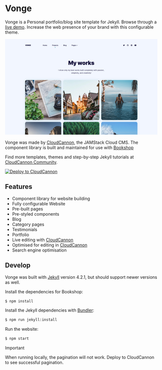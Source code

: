 # Vonge

Vonge is a Personal portfolio/blog site template for Jekyll. Browse through a [live demo](https://jazzed-kale.cloudvent.net/).
Increase the web presence of your brand with this configurable theme.

![Vonge template screenshot](_screenshot.png)

Vonge was made by [CloudCannon](http://cloudcannon.com/), the JAMStack Cloud CMS.
The component library is built and maintained for use with [Bookshop](https://github.com/cloudcannon/bookshop/)

Find more templates, themes and step-by-step Jekyll tutorials at [CloudCannon Community](https://cloudcannon.com/community/).

[![Deploy to CloudCannon](https://buttons.cloudcannon.com/deploy.svg)](https://app.cloudcannon.com/register#sites/connect/github/CloudCannon/vonge-jekyll-bookshop-template)

## Features

* Component library for website building
* Fully configurable Website
* Pre-built pages
* Pre-styled components
* Blog
* Category pages
* Testimonials
* Portfolio
* Live editing with [CloudCannon](http://cloudcannon.com/)
* Optimised for editing in [CloudCannon](http://cloudcannon.com/)
* Search engine optimisation

## Develop

Vonge was built with [Jekyll](http://jekyllrb.com/) version 4.2.1, but should support newer versions as well.

Install the dependencies for Bookshop:

~~~bash
$ npm install
~~~

Install the Jekyll dependencies with [Bundler](http://bundler.io/):

~~~bash
$ npm run jekyll:install
~~~

Run the website:

~~~bash
$ npm start
~~~


> [!IMPORTANT]
> When running locally, the pagination will not work. Deploy to CloudCannon to see successful pagination. 